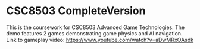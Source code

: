 # CSC8503 CompleteVersion
 This is the coursework for CSC8503 Advanced Game Technologies. The demo features 2 games demonstrating game physics and AI navigation. 
 Link to gameplay video: https://www.youtube.com/watch?v=aDwMRxOAsdk

